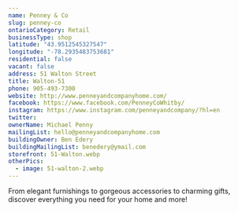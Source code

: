 ```yaml
---
name: Penney & Co
slug: penney-co
ontarioCategory: Retail
businessType: shop
latitude: "43.9512545327547"
longitude: "-78.2935483753681"
residential: false
vacant: false
address: 51 Walton Street
title: Walton-51
phone: 905-493-7300
website: http://www.penneyandcompanyhome.com/
facebook: https://www.facebook.com/PenneyCoWhitby/
instagram: https://www.instagram.com/penneyandcompany/?hl=en
twitter:
ownerName: Michael Penny
mailingList: hello@penneyandcompanyhome.com
buildingOwner: Ben Edery
buildingMailingList: benedery@ymail.com
storefront: 51-Walton.webp
otherPics:
  - image: 51-walton-2.webp
---
```


From elegant furnishings to gorgeous accessories to charming gifts, discover everything you need for your home and more!

